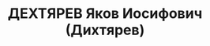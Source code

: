 ---
title: ДЕХТЯРЕВ Яков Иосифович (Дихтярев)
description: '1897 р. н., с. Печера теп. Тульчинського р-ну, прож. м. Вінниця, єврей,
  із службовців, незакінчена вища, член ВКП(б), завідуючий облвнуторгом, одруж.

  Арешт. 28.07.1937 р. Звинувач. за ст. 54-7, 8, 11 КК УСРР. За вироком Верховного
  суду СРСР розстріляний 25.11.1937 р.

  Реабіл. 06.05.1958.'
---